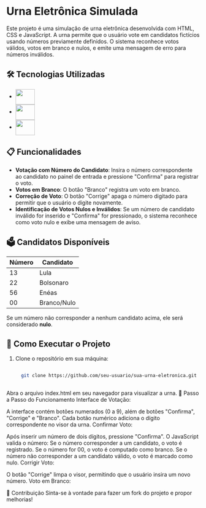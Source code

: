 # Urna Eletrônica Simulada

Este projeto é uma simulação de urna eletrônica desenvolvida com HTML, CSS e JavaScript. A urna permite que o usuário vote em candidatos fictícios usando números previamente definidos. O sistema reconhece votos válidos, votos em branco e nulos, e emite uma mensagem de erro para números inválidos.

## 🛠️ Tecnologias Utilizadas

- <img align="center" height="40" width="50" src="https://cdn.jsdelivr.net/gh/devicons/devicon/icons/html5/html5-plain.svg" />
- <img align="center" height="40" width="50" src="https://cdn.jsdelivr.net/gh/devicons/devicon/icons/css3/css3-plain.svg" />
- <img align="center" height="40" width="50" src="https://cdn.jsdelivr.net/gh/devicons/devicon/icons/javascript/javascript-original.svg" />

## 📋 Funcionalidades

- **Votação com Número do Candidato**: Insira o número correspondente ao candidato no painel de entrada e pressione "Confirma" para registrar o voto.
- **Votos em Branco**: O botão "Branco" registra um voto em branco.
- **Correção de Voto**: O botão "Corrige" apaga o número digitado para permitir que o usuário o digite novamente.
- **Identificação de Votos Nulos e Inválidos**: Se um número de candidato inválido for inserido e "Confirma" for pressionado, o sistema reconhece como voto nulo e exibe uma mensagem de aviso.

## 🗳️ Candidatos Disponíveis

| Número | Candidato       |
|--------|------------------|
| 13     | Lula            |
| 22     | Bolsonaro       |
| 56     | Enéas           |
| 00     | Branco/Nulo     |

Se um número não corresponder a nenhum candidato acima, ele será considerado **nulo**.

## 🚀 Como Executar o Projeto

1. Clone o repositório em sua máquina:
   ```bash
    
     git clone https://github.com/seu-usuario/sua-urna-eletronica.git
    
Abra o arquivo index.html em seu navegador para visualizar a urna.
📖 Passo a Passo do Funcionamento
Interface de Votação:

A interface contém botões numerados (0 a 9), além de botões "Confirma", "Corrige" e "Branco".
Cada botão numérico adiciona o dígito correspondente no visor da urna.
Confirmar Voto:

Após inserir um número de dois dígitos, pressione "Confirma".
O JavaScript valida o número:
Se o número corresponder a um candidato, o voto é registrado.
Se o número for 00, o voto é computado como branco.
Se o número não corresponder a um candidato válido, o voto é marcado como nulo.
Corrigir Voto:

O botão "Corrige" limpa o visor, permitindo que o usuário insira um novo número.
Voto em Branco:

🤝 Contribuição
Sinta-se à vontade para fazer um fork do projeto e propor melhorias!
